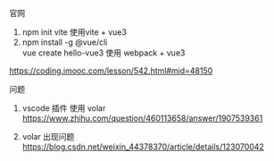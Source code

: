 <!--
 * @LastEditors: wudan01
 * @description: 文件描述
-->
官网

1. npm init vite 使用vite + vue3
2. npm install -g @vue/cli  
vue create hello-vue3 使用 webpack + vue3

https://coding.imooc.com/lesson/542.html#mid=48150


问题
1. vscode 插件 使用 volar
 https://www.zhihu.com/question/460113658/answer/1907539361
 
2. volar 出现问题
https://blog.csdn.net/weixin_44378370/article/details/123070042